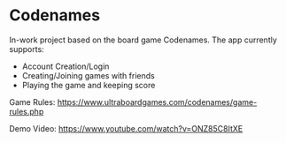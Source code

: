# Codenames

In-work project based on the board game Codenames. The app currently supports:
- Account Creation/Login
- Creating/Joining games with friends
- Playing the game and keeping score

Game Rules:
https://www.ultraboardgames.com/codenames/game-rules.php

Demo Video:
https://www.youtube.com/watch?v=ONZ85C8ItXE
